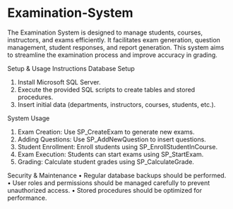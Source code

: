# Examination-System
The Examination System is designed to manage students, courses, instructors, and exams efficiently. It facilitates exam generation, question management, student responses, and report generation. This system aims to streamline the examination process and improve accuracy in grading.

Setup & Usage Instructions
    Database Setup
1.	Install Microsoft SQL Server.
2.	Execute the provided SQL scripts to create tables and stored procedures.
3.	Insert initial data (departments, instructors, courses, students, etc.).
   
System Usage
1.	Exam Creation: Use SP_CreateExam to generate new exams.
2.	Adding Questions: Use SP_AddNewQuestion to insert questions.
3.	Student Enrollment: Enroll students using SP_EnrollStudentInCourse.
4.	Exam Execution: Students can start exams using SP_StartExam.
5.	Grading: Calculate student grades using SP_CalculateGrade.
   
Security & Maintenance
•	Regular database backups should be performed.
•	User roles and permissions should be managed carefully to prevent unauthorized access.
•	Stored procedures should be optimized for performance.
